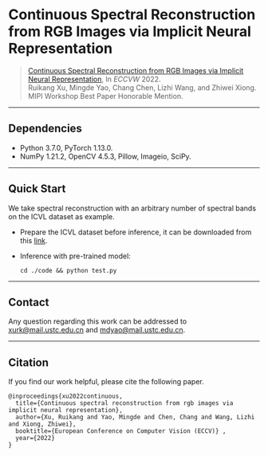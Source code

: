 # Continuous Spectral Reconstruction from RGB Images via Implicit Neural Representation

> [Continuous Spectral Reconstruction from RGB Images via Implicit Neural Representation](https://link.springer.com/chapter/10.1007/978-3-031-25072-9_6), In *ECCVW* 2022. <br />
> Ruikang Xu, Mingde Yao, Chang Chen, Lizhi Wang, and Zhiwei Xiong. <br />
> MIPI Workshop Best Paper Honorable Mention.

****

## Dependencies
* Python 3.7.0, PyTorch 1.13.0.
* NumPy 1.21.2, OpenCV 4.5.3, Pillow, Imageio, SciPy. 
  
****

## Quick Start
We take spectral reconstruction with an arbitrary number of spectral bands on the ICVL dataset as example.

* Prepare the ICVL dataset before inference, it can be downloaded from this [link](https://icvl.cs.bgu.ac.il/hyperspectral/).

* Inference with pre-trained model:
  ```
  cd ./code && python test.py
  ```

****

## Contact
Any question regarding this work can be addressed to xurk@mail.ustc.edu.cn and mdyao@mail.ustc.edu.cn.

****


## Citation
If you find our work helpful, please cite the following paper.
```
@inproceedings{xu2022continuous,
  title={Continuous spectral reconstruction from rgb images via implicit neural representation},
  author={Xu, Ruikang and Yao, Mingde and Chen, Chang and Wang, Lizhi and Xiong, Zhiwei},
  booktitle={European Conference on Computer Vision (ECCV)} ,
  year={2022}
}
```
